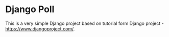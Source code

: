 # Django Poll

This is a very simple Django project based on tutorial form Django project - https://www.djangoproject.com/.
